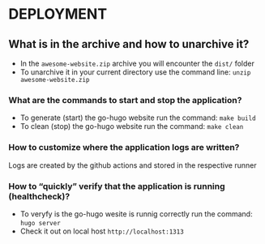 # DEPLOYMENT

## What is in the archive and how to unarchive it?

- In the `awesome-website.zip` archive you will encounter the `dist/` folder
- To unarchive it in your current directory use the command line: `unzip awesome-website.zip`

### What are the commands to start and stop the application?

- To generate (start) the go-hugo website run the command: `make build`
- To clean (stop) the go-hugo website run the command: `make clean`

### How to customize where the application logs are written?

Logs are created by the github actions and stored in the respective runner

### How to “quickly” verify that the application is running (healthcheck)?

- To veryfy is the go-hugo wesite is runnig correctly run the command: `hugo server`
- Check it out on local host `http://localhost:1313`

